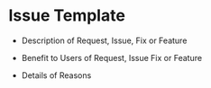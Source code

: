 Issue Template
===

* Description of Request, Issue, Fix or Feature

* Benefit to Users of Request, Issue Fix or Feature

* Details of Reasons